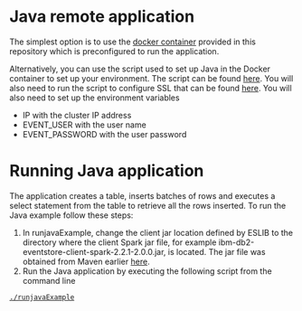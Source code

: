 # Java remote application

The simplest option is to use the [docker container](https://github.com/IBMProjectEventStore/db2eventstore-IoT-Analytics/blob/master/container) provided in this repository which is preconfigured to run the application. 

Alternatively, you can use the script used to set up Java in the Docker container to set up your environment. The script can be found [here](https://github.com/IBMProjectEventStore/db2eventstore-IoT-Analytics/blob/master/container/setup/setup-java.sh). You will also need to run the script to configure SSL that can be found [here](https://github.com/IBMProjectEventStore/db2eventstore-IoT-Analytics/blob/master/container/setup/setup-ssl.sh). You will also need to set up the environment variables
* IP with the cluster IP address
* EVENT_USER with the user name
* EVENT_PASSWORD with the user password 

# Running Java application
The application creates a table, inserts batches of rows and executes a select statement from the table to retrieve all the rows inserted. To run the Java example follow these steps:

1. In runjavaExample, change the client jar location defined by ESLIB to the directory where the client Spark jar file, for example ibm-db2-eventstore-client-spark-2.2.1-2.0.0.jar, is located.  The jar file was obtained from Maven earlier [here](https://mvnrepository.com/artifact/com.ibm.event/ibm-db2-eventstore-client-spark-2.2.1).
2. Run the Java application by executing the following script from the command line

[`./runjavaExample`](./runjavaExample)
